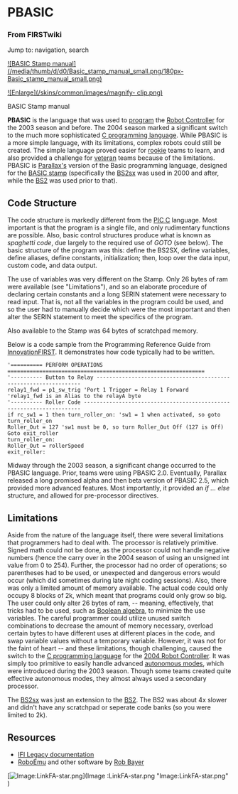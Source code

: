 # PBASIC

### From FIRSTwiki

Jump to: navigation, search

[![BASIC Stamp manual](/media/thumb/d/d0/Basic_stamp_manual_small.png/180px-
Basic_stamp_manual_small.png)](Image:Basic_stamp_manual_small.png
"BASIC Stamp manual" )

[![Enlarge](/skins/common/images/magnify-
clip.png)](Image:Basic_stamp_manual_small.png "Enlarge" )

BASIC Stamp manual

**PBASIC** is the language that was used to [program](Programming "Programming" ) the [Robot Controller](Robot_Controller "Robot Controller" ) for the 2003 season and before. The 2004 season marked a significant switch to the much more sophisticated [C programming language](PIC_C "PIC C" ). While PBASIC is a more simple language, with its limitations, complex robots could still be created. The simple language proved easier for [rookie](/index.php?title=Rookie&action=edit "Rookie" ) teams to learn, and also provided a challenge for [veteran](/index.php?title=Veteran&action=edit "Veteran" ) teams because of the limitations. PBASIC is [Parallax's](Parallax "Parallax" ) version of the Basic programming language, designed for the [BASIC stamp](BASIC_stamp "BASIC stamp" ) (specifically the [BS2sx](BS2sx "BS2sx" ) was used in 2000 and after, while the [BS2](BS2 "BS2" ) was used prior to that). 


## Code Structure

The code structure is markedly different from the [PIC C](PIC_C
"PIC C" ) language. Most important is that the program is a single file, and
only rudimentary functions are possible. Also, basic control structures
produce what is known as _spaghetti code_, due largely to the required use of
_GOTO_ (see below). The basic structure of the program was this: define the
BS2SX, define variables, define aliases, define constants, initialization;
then, loop over the data input, custom code, and data output.

The use of variables was very different on the Stamp. Only 26 bytes of ram
were available (see "Limitations"), and so an elaborate procedure of declaring
certain constants and a long SERIN statement were necessary to read input.
That is, not all the variables in the program could be used, and so the user
had to manually decide which were the most important and then alter the SERIN
statement to meet the specifics of the program.

Also available to the Stamp was 64 bytes of scratchpad memory.

Below is a code sample from the Programming Reference Guide from
[InnovationFIRST](InnovationFIRST "InnovationFIRST" ). It
demonstrates how code typically had to be written.

    
    
    
    '========== PERFORM OPERATIONS ==============================================================
    '---------- Button to Relay -----------------------------------------------------------------
    relay1_fwd = p1_sw_trig 'Port 1 Trigger = Relay 1 Forward
    'relay1_fwd is an Alias to the relayA byte
    '---------- Roller Code ---------------------------------------------------------------------
    if rc_sw1 = 1 then turn_roller_on: 'sw1 = 1 when activated, so goto turn_roller_on
    Roller_Out = 127 'sw1 must be 0, so turn Roller_Out Off (127 is Off)
    Goto exit_roller
    turn_roller_on:
    Roller_Out = rollerSpeed
    exit_roller:
    
    

Midway through the 2003 season, a significant change occurred to the PBASIC
language. Prior, teams were using PBASIC 2.0. Eventually, Parallax released a
long promised alpha and then beta version of PBASIC 2.5, which provided more
advanced features. Most importantly, it provided an _if ... else_ structure,
and allowed for pre-processor directives.


## Limitations

Aside from the nature of the language itself, there were several limitations
that programmers had to deal with. The processor is relatively primitive.
Signed math could not be done, as the processor could not handle negative
numbers (hence the carry over in the 2004 season of using an unsigned int
value from 0 to 254). Further, the processor had no order of operations; so
parentheses had to be used, or unexpected and dangerous errors would occur
(which did sometimes during late night coding sessions). Also, there was only
a limited amount of memory available. The actual code could only occupy 8
blocks of 2k, which meant that programs could only grow so big. The user could
only alter 26 bytes of ram, -- meaning, effectively, that tricks had to be
used, such as [Boolean algebra](/index.php?title=Boolean_algebra&action=edit
"Boolean algebra" ), to minimize the use variables. The careful programmer
could utilize unused switch combinations to decrease the amount of memory
necessary, overload certain bytes to have different uses at different places
in the code, and swap variable values without a temporary variable. However,
it was not for the faint of heart -- and these limitations, though
challenging, caused the switch to the [C programming
language](PIC_C "PIC C" ) for the [2004 Robot
Controller](Robot_Controller_%282004%29 "Robot Controller \(2004\)"
). It was simply too primitive to easily handle advanced [autonomous
modes](Autonomous_mode "Autonomous mode" ), which were introduced
during the 2003 season. Though some teams created quite effective autonomous
modes, they almost always used a secondary processor.

  
The [BS2sx](BS2sx "BS2sx" ) was just an extension to the
[BS2](BS2 "BS2" ). The BS2 was about 4x slower and didn't have any
scratchpad or seperate code banks (so you were limited to 2k).


## Resources

  * [IFI Legacy documentation](http://innovationfirst.com/FIRSTRobotics/documentation-legacy.htm "http://innovationfirst.com/FIRSTRobotics/documentation-legacy.htm" )
  * [RoboEmu](http://www.robbayer.com/software.htm "http://www.robbayer.com/software.htm" ) and other software by [Rob Bayer](/index.php?title=Rob_Bayer&action=edit "Rob Bayer" )

[![Image:LinkFA-star.png](/media/6/60/LinkFA-star.png)](Image
:LinkFA-star.png "Image:LinkFA-star.png" )

